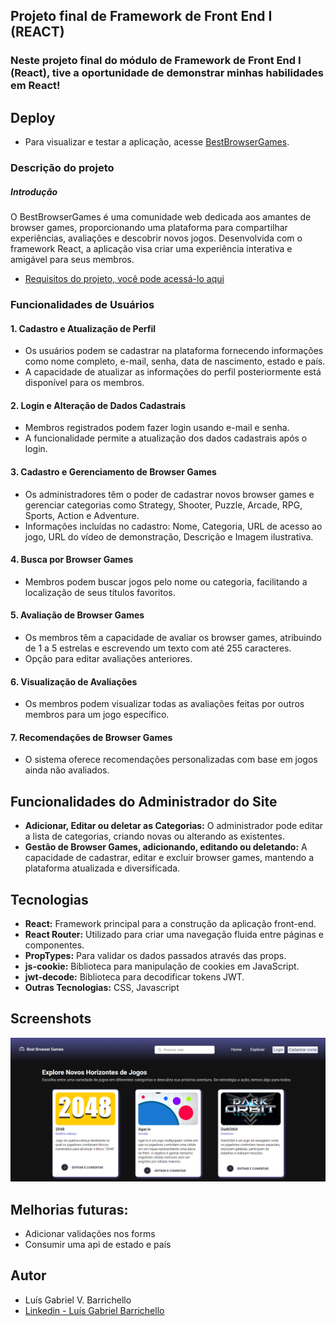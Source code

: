 ## Projeto final de Framework de Front End I (REACT)

### Neste projeto final do módulo de Framework de Front End I (React), tive a oportunidade de demonstrar minhas habilidades em React!

## Deploy

- Para visualizar e testar a aplicação, acesse [BestBrowserGames](https://best-browser-games-github-luisbarrichello.vercel.app/).

### Descrição do projeto

##### Introdução

O BestBrowserGames é uma comunidade web dedicada aos amantes de browser games, proporcionando uma plataforma para compartilhar experiências, avaliações e descobrir novos jogos. Desenvolvida com o framework React, a aplicação visa criar uma experiência interativa e amigável para seus membros.

* [Requisitos do projeto, você pode acessá-lo aqui](https://github.com/LuisBarrichello/BestBrowserGames/blob/master/requisitos.md)

### Funcionalidades de Usuários

#### 1. Cadastro e Atualização de Perfil
- Os usuários podem se cadastrar na plataforma fornecendo informações como nome completo, e-mail, senha, data de nascimento, estado e país.
- A capacidade de atualizar as informações do perfil posteriormente está disponível para os membros.

#### 2. Login e Alteração de Dados Cadastrais
- Membros registrados podem fazer login usando e-mail e senha.
- A funcionalidade permite a atualização dos dados cadastrais após o login.

#### 3. Cadastro e Gerenciamento de Browser Games
- Os administradores têm o poder de cadastrar novos browser games e gerenciar categorias como Strategy, Shooter, Puzzle, Arcade, RPG, Sports, Action e Adventure.
- Informações incluídas no cadastro: Nome, Categoria, URL de acesso ao jogo, URL do vídeo de demonstração, Descrição e Imagem ilustrativa.

#### 4. Busca por Browser Games
- Membros podem buscar jogos pelo nome ou categoria, facilitando a localização de seus títulos favoritos.

#### 5. Avaliação de Browser Games
- Os membros têm a capacidade de avaliar os browser games, atribuindo de 1 a 5 estrelas e escrevendo um texto com até 255 caracteres.
- Opção para editar avaliações anteriores.

#### 6. Visualização de Avaliações
- Os membros podem visualizar todas as avaliações feitas por outros membros para um jogo específico.

#### 7. Recomendações de Browser Games
- O sistema oferece recomendações personalizadas com base em jogos ainda não avaliados.

## Funcionalidades do Administrador do Site

- **Adicionar, Editar ou deletar as Categorias:** O administrador pode editar a lista de categorias, criando novas ou alterando as existentes.
- **Gestão de Browser Games, adicionando, editando ou deletando:** A capacidade de cadastrar, editar e excluir browser games, mantendo a plataforma atualizada e diversificada.

## Tecnologias

- **React:** Framework principal para a construção da aplicação front-end.
- **React Router:** Utilizado para criar uma navegação fluida entre páginas e componentes.
- **PropTypes:** Para validar os dados passados através das props.
- **js-cookie:** Biblioteca para manipulação de cookies em JavaScript.
- **jwt-decode:** Biblioteca para decodificar tokens JWT.
- **Outras Tecnologias:** CSS, Javascript

## Screenshots
![Home](./src/assets/images/preview.png)

## Melhorias futuras:
* Adicionar validações nos forms
* Consumir uma api de estado e país

## Autor

- Luís Gabriel V. Barrichello
- [ Linkedin - Luís Gabriel Barrichello ](https://www.linkedin.com/in/luisgabrielbarrichello/)
